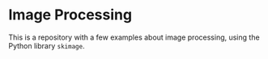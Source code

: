 # Image Processing

This is a repository with a few examples about image processing, using the Python library `skimage`.
